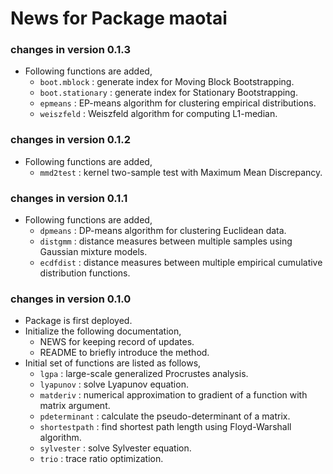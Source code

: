 # News for Package maotai
### changes in version 0.1.3
  * Following functions are added,
    - `boot.mblock`     : generate index for Moving Block Bootstrapping.
    - `boot.stationary` : generate index for Stationary Bootstrapping.
    - `epmeans`         : EP-means algorithm for clustering empirical distributions.
    - `weiszfeld`       : Weiszfeld algorithm for computing L1-median.
    
### changes in version 0.1.2
  * Following functions are added,
    - `mmd2test`        : kernel two-sample test with Maximum Mean Discrepancy.
    
### changes in version 0.1.1
  * Following functions are added,
    - `dpmeans`         : DP-means algorithm for clustering Euclidean data.
    - `distgmm`         : distance measures between multiple samples using Gaussian mixture models.
    - `ecdfdist`        : distance measures between multiple empirical cumulative distribution functions.
    
### changes in version 0.1.0
  * Package is first deployed.
  * Initialize the following documentation,
    - NEWS for keeping record of updates.
    - README to briefly introduce the method.
  * Initial set of functions are listed as follows,
    - `lgpa`            : large-scale generalized Procrustes analysis.
    - `lyapunov`        : solve Lyapunov equation.
    - `matderiv`        : numerical approximation to gradient of a function with matrix argument.
    - `pdeterminant`    : calculate the pseudo-determinant of a matrix.
    - `shortestpath`    : find shortest path length using Floyd-Warshall algorithm.
    - `sylvester`       : solve Sylvester equation.
    - `trio`            : trace ratio optimization.